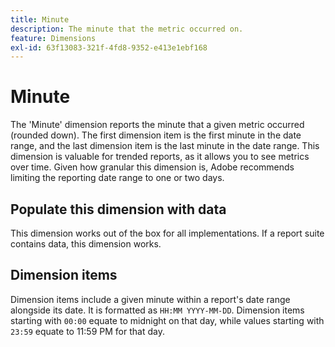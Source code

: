 ```yaml
---
title: Minute
description: The minute that the metric occurred on.
feature: Dimensions
exl-id: 63f13083-321f-4fd8-9352-e413e1ebf168
---
```

# Minute

The 'Minute' dimension reports the minute that a given metric occurred (rounded down). The first dimension item is the first minute in the date range, and the last dimension item is the last minute in the date range. This dimension is valuable for trended reports, as it allows you to see metrics over time. Given how granular this dimension is, Adobe recommends limiting the reporting date range to one or two days.

## Populate this dimension with data

This dimension works out of the box for all implementations. If a report suite contains data, this dimension works.

## Dimension items

Dimension items include a given minute within a report's date range alongside its date. It is formatted as `HH:MM YYYY-MM-DD`. Dimension items starting with `00:00` equate to midnight on that day, while values starting with `23:59` equate to 11:59 PM for that day.
